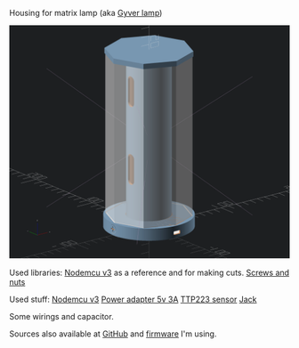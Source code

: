 Housing for matrix lamp (aka [Gyver lamp](https://alexgyver.ru/gyverlamp))

![SCREENSHOT](https://github.com/top4ek/3d_printing/blob/master/gyver_lamp/screenshot.png)

Used libraries:
[Nodemcu v3](https://www.thingiverse.com/thing:1933779) as a reference and for making cuts.
[Screws and nuts](https://www.thingiverse.com/thing:3131126)

Used stuff:
[Nodemcu v3](https://aliexpress.ru/item/32965623530.html)
[Power adapter 5v 3A](https://aliexpress.ru/item/32961533195.html)
[TTP223 sensor](https://aliexpress.ru/item/32788526867.html)
[Jack](https://aliexpress.ru/item/32862730556.html)

Some wirings and capacitor.

Sources also available at [GitHub](https://github.com/top4ek/3d_printing/tree/master/gyver_lamp) and [firmware](https://github.com/CODeRUS/GyverLampCpp) I'm using.

